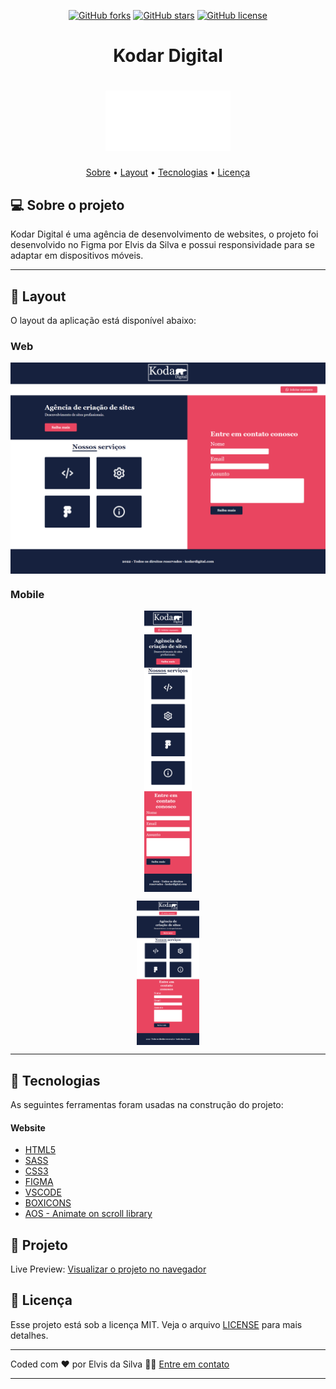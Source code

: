 <p align="center">
  <a href="https://github.com/elvisdasilva/kodardigital"><img alt="GitHub forks" src="https://img.shields.io/github/forks/elvisdasilva/kodardigital"></a>
  <a href="https://github.com/elvisdasilva/kodardigital/stargazers"><img alt="GitHub stars" src="https://img.shields.io/github/stars/elvisdasilva/kodardigital"></a>
  <a href="https://github.com/elvisdasilva/kodardigital/blob/main/LICENSE"><img alt="GitHub license" src="https://img.shields.io/github/license/elvisdasilva/kodardigital?color=blue"></a>
</p>

<h1 align="center">
  Kodar Digital
</h1>
<h1 align="center">
<img alt="Logo do Projeto" title="#Logo-do-projeto" src="./assets/img/kodardigitallogoweb.png" width="200p"/>
</h1>

<p align="center">
 <a href="#-sobre-o-projeto">Sobre</a> •
 <a href="#-layout">Layout</a> • 
 <a href="#-tecnologias">Tecnologias</a> • 
 <a href="#user-content--licença">Licença</a>
</p>


## 💻 Sobre o projeto

Kodar Digital é uma agência de desenvolvimento de websites, o projeto foi desenvolvido no Figma por Elvis da Silva e possui responsividade para se adaptar em dispositivos móveis.

---

## 🎨 Layout

O layout da aplicação está disponível abaixo:

### Web

<p align="center" style="display: flex; align-items: flex-start; justify-content: center;">
  <img alt="Preview do projeto" title="#Logo-do-projeto" src="desktop-preview.png" width="100%" class="bg">

### Mobile

<p align="center" style="display: flex; align-items: flex-start; justify-content: center;">
  <img alt="Preview do projeto" title="#Logo-do-projeto" src="mobile-preview.png" width="15%" class="bg">

<p align="center" style="display: flex; align-items: flex-start; justify-content: center;">
  <img alt="Preview do projeto" title="#Logo-do-projeto" src="tablet-preview.png" width="20%" class="bg">

---

## 🚀 Tecnologias


As seguintes ferramentas foram usadas na construção do projeto:

#### **Website**
- [HTML5](https://www.w3schools.com/html/)  
- [SASS](https://sass-lang.com/)
- [CSS3](https://www.w3schools.com/css/default.asp)
- [FIGMA](https://www.figma.com/)
- [VSCODE](https://code.visualstudio.com/)
- [BOXICONS](https://boxicons.com/)
- [AOS - Animate on scroll library](https://michalsnik.github.io/aos/)


## 🚧 Projeto

Live Preview: [Visualizar o projeto no navegador](https://kodardigital.vercel.app/)

## 📝 Licença

Esse projeto está sob a licença MIT. Veja o arquivo [LICENSE](LICENSE) para mais detalhes.

---

Coded com ❤️ por Elvis da Silva 👋🏽 <a class="link__" href="https://www.linkedin.com/in/elvisdasilva">Entre em contato</a>

---